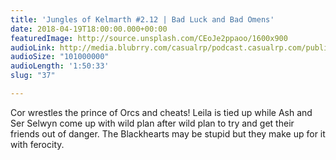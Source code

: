 ```yaml
---
title: 'Jungles of Kelmarth #2.12 | Bad Luck and Bad Omens'
date: 2018-04-19T18:00:00.000+00:00
featuredImage: http://source.unsplash.com/CEoJe2ppaoo/1600x900
audioLink: http://media.blubrry.com/casualrp/podcast.casualrp.com/public/Chapter%202%20Ep.%2012%20_%20Bad%20Luck%20and%20Bad%20Omens.mp3
audioSize: "101000000"
audioLength: '1:50:33'
slug: "37"

---
```

Cor wrestles the prince of Orcs and cheats! Leila is tied up while Ash and Ser Selwyn come up with wild plan after wild plan to try and get their friends out of danger. The Blackhearts may be stupid but they make up for it with ferocity.